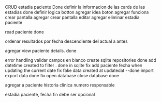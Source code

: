 CRUD estadia paciente Done
    definir la informacion de las cards de las estadias done
    definir logica botton agregar
        idea boton agregar funciona
    crear pantalla agregar
    crear pantalla editar 
    agregar eliminar estadia paciente 


read paciente done 


ordenar resultados por fecha  descendiente del actual a antes



agregar view paciente details. done 

error handling 
validar campos en blanco
create sqlite repositories done
add datetime created to filter . done in sqlite
fix add paciente fecha when updating the current date
fix fake data created at updatedat --done
import export data done 
fix open database close database done

agregar a paciente 
historia clinica numero
responsable

estadia paciente, 
fecha fin debe ser opcional
